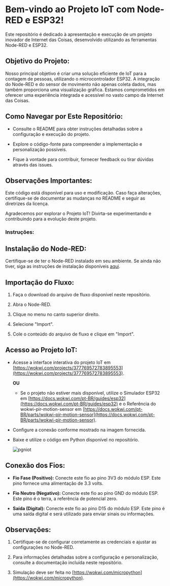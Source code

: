 
# Bem-vindo ao Projeto IoT com Node-RED e ESP32!

Este repositório é dedicado à apresentação e execução de um projeto inovador de Internet das Coisas, desenvolvido utilizando as ferramentas Node-RED e ESP32.

## Objetivo do Projeto:

Nosso principal objetivo é criar uma solução eficiente de IoT para a contagem de pessoas, utilizando o microcontrolador ESP32. A integração do Node-RED e do sensor de movimento não apenas coleta dados, mas também proporciona uma visualização gráfica. Estamos comprometidos em oferecer uma experiência integrada e acessível no vasto campo da Internet das Coisas.

## Como Navegar por Este Repositório:

- Consulte o README para obter instruções detalhadas sobre a configuração e execução do projeto.

- Explore o código-fonte para compreender a implementação e personalização possíveis.

- Fique à vontade para contribuir, fornecer feedback ou tirar dúvidas através das issues.

## Observações Importantes:

Este código está disponível para uso e modificação. Caso faça alterações, certifique-se de documentar as mudanças no README e seguir as diretrizes da licença.

Agradecemos por explorar o Projeto IoT! Divirta-se experimentando e contribuindo para a evolução deste projeto.

### Instruções:

## Instalação do Node-RED:

Certifique-se de ter o Node-RED instalado em seu ambiente. Se ainda não tiver, siga as instruções de instalação disponíveis [aqui](https://nodered.org/docs/getting-started/installation).

## Importação do Fluxo:

1. Faça o download do arquivo de fluxo disponível neste repositório.

2. Abra o Node-RED.

3. Clique no menu no canto superior direito.

4. Selecione "Import".

5. Cole o conteúdo do arquivo de fluxo e clique em "Import".

## Acesso ao Projeto IoT:

- Acesse a interface interativa do projeto IoT em [https://wokwi.com/projects/377769572783895553](https://wokwi.com/projects/377769572783895553).

   **OU**

  - Se o projeto não estiver mais disponível, utilize o Simulador ESP32 em [https://docs.wokwi.com/pt-BR/guides/esp32](https://docs.wokwi.com/pt-BR/guides/esp32) e o Referência do wokwi-pir-motion-sensor em [https://docs.wokwi.com/pt-BR/parts/wokwi-pir-motion-sensor](https://docs.wokwi.com/pt-BR/parts/wokwi-pir-motion-sensor).

- Configure a conexão conforme mostrado na imagem fornecida.
  
- Baixe e utilize o código em Python disponível no repositório.

  ![pgniot](https://github.com/lucasbatista001/Projeto-IOT/assets/111438250/774296d5-572e-47a4-aaf2-6b187b3e1051)
  
## Conexão dos Fios:

- **Fio Fase (Positivo):** Conecte este fio ao pino 3V3 do módulo ESP. Este pino fornece uma alimentação de 3.3 volts.

- **Fio Neutro (Negativo):** Conecte este fio ao pino GND do módulo ESP. Este pino é o terra, a referência de potencial zero.

- **Saída (Digital):** Conecte este fio ao pino D15 do módulo ESP. Este pino é uma saída digital e será utilizado para enviar sinais ou informações.


## Observações:

1. Certifique-se de configurar corretamente as credenciais e ajustar as configurações no Node-RED.

2. Para informações detalhadas sobre a configuração e personalização, consulte a documentação incluída neste repositório.

3. Simulação deve ser feita no [https://wokwi.com/micropython](https://wokwi.com/micropython).

   
